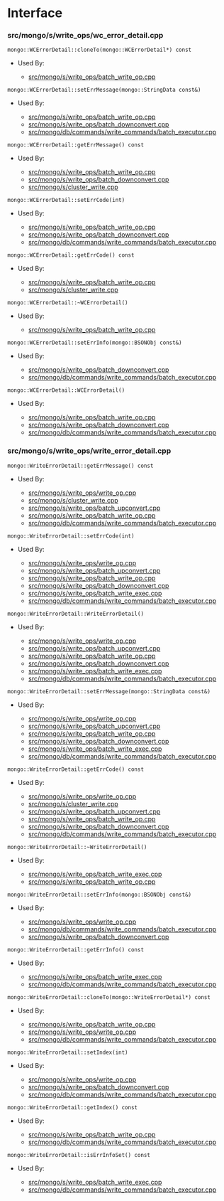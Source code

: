 
# Interface

### src/mongo/s/write\_ops/wc\_error\_detail.cpp

<div></div>

    mongo::WCErrorDetail::cloneTo(mongo::WCErrorDetail*) const

- Used By:

    - [src/mongo/s/write\_ops/batch\_write\_op.cpp](../../../write\_commands)

<div></div>

    mongo::WCErrorDetail::setErrMessage(mongo::StringData const&)

- Used By:

    - [src/mongo/s/write\_ops/batch\_write\_op.cpp](../../../write\_commands)
    - [src/mongo/s/write\_ops/batch\_downconvert.cpp](../../../write\_commands)
    - [src/mongo/db/commands/write\_commands/batch\_executor.cpp](../../../write\_commands)

<div></div>

    mongo::WCErrorDetail::getErrMessage() const

- Used By:

    - [src/mongo/s/write\_ops/batch\_write\_op.cpp](../../../write\_commands)
    - [src/mongo/s/write\_ops/batch\_downconvert.cpp](../../../write\_commands)
    - [src/mongo/s/cluster\_write.cpp](../../../sharding)

<div></div>

    mongo::WCErrorDetail::setErrCode(int)

- Used By:

    - [src/mongo/s/write\_ops/batch\_write\_op.cpp](../../../write\_commands)
    - [src/mongo/s/write\_ops/batch\_downconvert.cpp](../../../write\_commands)
    - [src/mongo/db/commands/write\_commands/batch\_executor.cpp](../../../write\_commands)

<div></div>

    mongo::WCErrorDetail::getErrCode() const

- Used By:

    - [src/mongo/s/write\_ops/batch\_write\_op.cpp](../../../write\_commands)
    - [src/mongo/s/cluster\_write.cpp](../../../sharding)

<div></div>

    mongo::WCErrorDetail::~WCErrorDetail()

- Used By:

    - [src/mongo/s/write\_ops/batch\_write\_op.cpp](../../../write\_commands)

<div></div>

    mongo::WCErrorDetail::setErrInfo(mongo::BSONObj const&)

- Used By:

    - [src/mongo/s/write\_ops/batch\_downconvert.cpp](../../../write\_commands)
    - [src/mongo/db/commands/write\_commands/batch\_executor.cpp](../../../write\_commands)

<div></div>

    mongo::WCErrorDetail::WCErrorDetail()

- Used By:

    - [src/mongo/s/write\_ops/batch\_write\_op.cpp](../../../write\_commands)
    - [src/mongo/s/write\_ops/batch\_downconvert.cpp](../../../write\_commands)
    - [src/mongo/db/commands/write\_commands/batch\_executor.cpp](../../../write\_commands)

### src/mongo/s/write\_ops/write\_error\_detail.cpp

<div></div>

    mongo::WriteErrorDetail::getErrMessage() const

- Used By:

    - [src/mongo/s/write\_ops/write\_op.cpp](../../../write\_commands)
    - [src/mongo/s/cluster\_write.cpp](../../../sharding)
    - [src/mongo/s/write\_ops/batch\_upconvert.cpp](../../../write\_commands)
    - [src/mongo/s/write\_ops/batch\_write\_op.cpp](../../../write\_commands)
    - [src/mongo/db/commands/write\_commands/batch\_executor.cpp](../../../write\_commands)

<div></div>

    mongo::WriteErrorDetail::setErrCode(int)

- Used By:

    - [src/mongo/s/write\_ops/write\_op.cpp](../../../write\_commands)
    - [src/mongo/s/write\_ops/batch\_upconvert.cpp](../../../write\_commands)
    - [src/mongo/s/write\_ops/batch\_write\_op.cpp](../../../write\_commands)
    - [src/mongo/s/write\_ops/batch\_downconvert.cpp](../../../write\_commands)
    - [src/mongo/s/write\_ops/batch\_write\_exec.cpp](../../../write\_commands)
    - [src/mongo/db/commands/write\_commands/batch\_executor.cpp](../../../write\_commands)

<div></div>

    mongo::WriteErrorDetail::WriteErrorDetail()

- Used By:

    - [src/mongo/s/write\_ops/write\_op.cpp](../../../write\_commands)
    - [src/mongo/s/write\_ops/batch\_upconvert.cpp](../../../write\_commands)
    - [src/mongo/s/write\_ops/batch\_write\_op.cpp](../../../write\_commands)
    - [src/mongo/s/write\_ops/batch\_downconvert.cpp](../../../write\_commands)
    - [src/mongo/s/write\_ops/batch\_write\_exec.cpp](../../../write\_commands)
    - [src/mongo/db/commands/write\_commands/batch\_executor.cpp](../../../write\_commands)

<div></div>

    mongo::WriteErrorDetail::setErrMessage(mongo::StringData const&)

- Used By:

    - [src/mongo/s/write\_ops/write\_op.cpp](../../../write\_commands)
    - [src/mongo/s/write\_ops/batch\_upconvert.cpp](../../../write\_commands)
    - [src/mongo/s/write\_ops/batch\_write\_op.cpp](../../../write\_commands)
    - [src/mongo/s/write\_ops/batch\_downconvert.cpp](../../../write\_commands)
    - [src/mongo/s/write\_ops/batch\_write\_exec.cpp](../../../write\_commands)
    - [src/mongo/db/commands/write\_commands/batch\_executor.cpp](../../../write\_commands)

<div></div>

    mongo::WriteErrorDetail::getErrCode() const

- Used By:

    - [src/mongo/s/write\_ops/write\_op.cpp](../../../write\_commands)
    - [src/mongo/s/cluster\_write.cpp](../../../sharding)
    - [src/mongo/s/write\_ops/batch\_upconvert.cpp](../../../write\_commands)
    - [src/mongo/s/write\_ops/batch\_write\_op.cpp](../../../write\_commands)
    - [src/mongo/s/write\_ops/batch\_downconvert.cpp](../../../write\_commands)
    - [src/mongo/db/commands/write\_commands/batch\_executor.cpp](../../../write\_commands)

<div></div>

    mongo::WriteErrorDetail::~WriteErrorDetail()

- Used By:

    - [src/mongo/s/write\_ops/batch\_write\_exec.cpp](../../../write\_commands)
    - [src/mongo/s/write\_ops/batch\_write\_op.cpp](../../../write\_commands)

<div></div>

    mongo::WriteErrorDetail::setErrInfo(mongo::BSONObj const&)

- Used By:

    - [src/mongo/s/write\_ops/write\_op.cpp](../../../write\_commands)
    - [src/mongo/db/commands/write\_commands/batch\_executor.cpp](../../../write\_commands)
    - [src/mongo/s/write\_ops/batch\_downconvert.cpp](../../../write\_commands)

<div></div>

    mongo::WriteErrorDetail::getErrInfo() const

- Used By:

    - [src/mongo/s/write\_ops/batch\_write\_exec.cpp](../../../write\_commands)
    - [src/mongo/db/commands/write\_commands/batch\_executor.cpp](../../../write\_commands)

<div></div>

    mongo::WriteErrorDetail::cloneTo(mongo::WriteErrorDetail*) const

- Used By:

    - [src/mongo/s/write\_ops/batch\_write\_op.cpp](../../../write\_commands)
    - [src/mongo/s/write\_ops/write\_op.cpp](../../../write\_commands)
    - [src/mongo/db/commands/write\_commands/batch\_executor.cpp](../../../write\_commands)

<div></div>

    mongo::WriteErrorDetail::setIndex(int)

- Used By:

    - [src/mongo/s/write\_ops/write\_op.cpp](../../../write\_commands)
    - [src/mongo/s/write\_ops/batch\_downconvert.cpp](../../../write\_commands)
    - [src/mongo/db/commands/write\_commands/batch\_executor.cpp](../../../write\_commands)

<div></div>

    mongo::WriteErrorDetail::getIndex() const

- Used By:

    - [src/mongo/s/write\_ops/batch\_write\_op.cpp](../../../write\_commands)
    - [src/mongo/db/commands/write\_commands/batch\_executor.cpp](../../../write\_commands)

<div></div>

    mongo::WriteErrorDetail::isErrInfoSet() const

- Used By:

    - [src/mongo/s/write\_ops/batch\_write\_exec.cpp](../../../write\_commands)
    - [src/mongo/db/commands/write\_commands/batch\_executor.cpp](../../../write\_commands)
